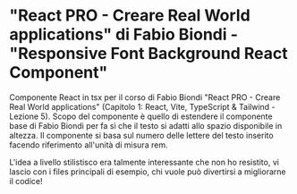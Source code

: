 #  "React PRO - Creare Real World applications" di Fabio Biondi - "Responsive Font Background React Component"

Componente React in tsx per il corso di Fabio Biondi "React PRO - Creare Real World applications" (Capitolo 1: React, Vite, TypeScript & Tailwind - Lezione 5). 
Scopo del componente è quello di estendere il componente base di Fabio Biondi per fa sì che il testo si adatti allo spazio disponibile in altezza. 
Il componente si basa sul numero delle lettere del testo inserito facendo riferimento all'unità di misura rem.

L'idea a livello stilistisco era talmente interessante che non ho resistito, vi lascio con i files principali di esempio, chi vuole può divertirsi a migliorarne il codice!

